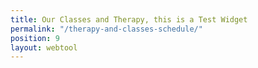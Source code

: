 ```yaml
---
title: Our Classes and Therapy, this is a Test Widget
permalink: "/therapy-and-classes-schedule/"
position: 9
layout: webtool
---
```


<div class='container'>
  <script src="https://widgets.healcode.com/javascripts/healcode.js"></script>

<healcode-widget data-type="schedules" data-widget-partner="object" data-widget-id="6a60540ad74" data-widget-version="1"></healcode-widget>

</div>

